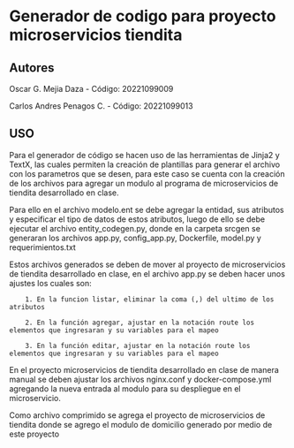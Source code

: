 # Generador de codigo para proyecto microservicios tiendita

## Autores
Oscar G. Mejia Daza - Código: 20221099009

Carlos Andres Penagos C. - Código: 20221099013

## USO
Para el generador de código se hacen uso de las herramientas de Jinja2 y TextX, las cuales permiten la creación de plantillas para generar el archivo con los parametros que se desen, para este caso se cuenta con la creación de los archivos para agregar un modulo al programa de microservicios de tiendita desarrollado en clase.

Para ello en el archivo modelo.ent se debe agregar la entidad, sus atributos y especificar el tipo de datos de estos atributos, luego de ello se debe ejecutar el archivo entity_codegen.py, donde en la carpeta srcgen se generaran los archivos app.py, config_app.py, Dockerfile, model.py y requerimientos.txt

Estos archivos generados se deben de mover al proyecto de microservicios de tiendita desarrollado en clase, en el archivo app.py se deben hacer unos ajustes los cuales son:

        1. En la funcion listar, eliminar la coma (,) del ultimo de los atributos
        
        2. En la función agregar, ajustar en la notación route los elementos que ingresaran y su variables para el mapeo
        
        3. En la función editar, ajustar en la notación route los elementos que ingresaran y su variables para el mapeo

En el proyecto microservicios de tiendita desarrollado en clase de manera manual se deben ajustar los archivos nginx.conf y docker-compose.yml agregando la nueva entrada al modulo para su despliegue en el microservicio.

Como archivo comprimido se agrega el proyecto de microservicios de tiendita donde se agrego el modulo de domicilio generado por medio de este proyecto
